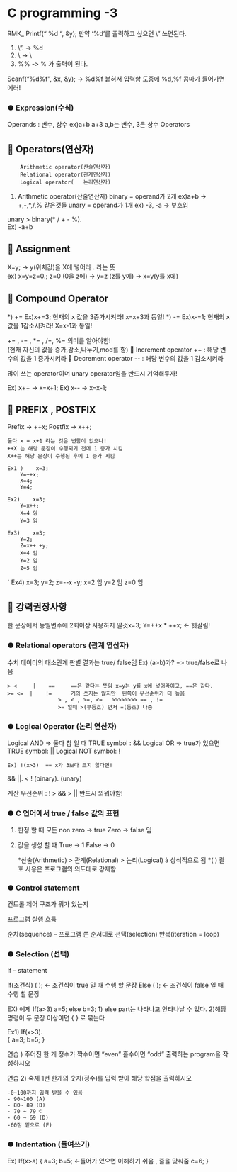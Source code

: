 # C programming -3

RMK_
	Printf(“ %d “, &y);  만약 ‘%d’를  출력하고 싶으면 \” 쓰면된다.
1) 	\”. -> %d
2) 	\\ -> \
3) 	%% -> % 	가 출력이 된다.

Scanf(“%d%f”, &x, &y);  -> %d%f 붙혀서 입력함 도중에 %d,%f 콤마가 들어가면 에러!

### ● 	Expression(수식)
Operands : 변수, 상수		ex)a+b  a+3  a,b는 변수, 3은 상수
Operators

##  	Operators(연산자)
		Arithmetic operator(산술연산자)
		Relational operator(관계연산자)
		Logical operator(	논리연산자)
	
1) 	Arithmetic operator(산술연산자)
binary = operand가 2개		ex)a+b    -> +,-,*,/,% 	같은것들
unary = operand가 1개 		ex) -3, -a  -> 부호임

unary > binary(* / + - %). 		
	Ex) -a+b

##  	Assignment
X=y;   -> y(위치값)을 X에 넣어라 .  라는 뜻		
ex) x=y=z=0.;
		z=0 (0을 z에) -> y=z (z를 y에) -> x=y(y를 x에)

##  	Compound Operator
*) += 
	Ex)x+=3; 		현재의 x 값을 3증가시켜라!   x=x+3과 동일!
*) -=
     Ex)x-=1; 		현재의 x 값을 1감소시켜라!   X=x-1과 동일!

+= , -= , *= , /=, %=  의미를 알아야함! \
(현재 자신의 값을 증가,감소,나누기,mod를 함) 
 	Increment operator 		++ : 해당 변수의 값을 1 증가시켜라 
 	Decrement operator 		 -- : 해당 변수의 값을 1 감소시켜라 

많이 쓰는 operator이며 unary operator임을 반드시 기억해두자!

Ex) x++   -> x=x+1;
Ex) x--    -> x=x-1;

##  	PREFIX , POSTFIX
Prefix -> ++x;
Postfix -> x++;
	
	둘다 x = x+1 라는 것은 변함이 없으나!
 	++X 는 해당 문장이 수행되기 전에 1 증가 시킴
	X++는 해당 문장이 수행된 후에 1 증가 시킴
	
	Ex1 )	 x=3;
		Y=++x;
		X=4;
		Y=4;

	Ex2)	x=3;
		Y=x++;
		X=4 임
		Y=3 임

	Ex3)	x=3;
		Y=2;
		Z=x++ +y;
		X=4 임
		Y=2 임
		Z=5 임

`	Ex4)	x=3;
		y=2;
		z=--x -y;
		x=2 임
		y=2 임
		z=0 임
##  	강력권장사항
한 문장에서 동일변수에 2회이상 사용하지 말것x=3;
Y=++x * ++x;		<- 헷갈림! 

### ● 	Relational operators (관계 연산자)
수치 데이터의 대소관계 판별
결과는 true/ false임 
Ex) (a>b)가?  => true/false로 나옴

	> <     |    ==		==은 같다는 뜻임 x=y는 y를 x에 넣어라이고, ==은 같다.
	>= <=  |    != 		거의 쓰지는 않지만  왼쪽이 우선순위가 더 높음 
					> , < , >=, <=   >>>>>>>> == , !=
					>= 일때 >(부등호) 먼저 =(등호) 나중 
	
### ● 	Logical Operator (논리 연산자) 
Logical AND => 둘다 참 일 때 TRUE	symbol : && 
Logical OR  => true가 있으면  TRUE 	symbol: || 
Logical NOT 				symbol: !

	Ex) !(x>3)  == x가 3보다 크지 않다면!


&&  ||.   <   !
(binary). 	      (unary)

계산 우선순위 :  ! > && > ||    반드시 외워야함! 

### ● 	C 언어에서 true / false 값의 표현

1) 	판정 할 때
모든 non zero -> true
Zero -> false 임
2) 	값을 생성 할 때
True -> 1
False -> 0

	*산술(Arithmetic) > 관계(Relational) > 논리(Logical) à 상식적으로 됨
*( ) 괄호 사용은 프로그램의 의도대로 강제함
### ● 	Control statement
컨트롤 제어 구조가 뭐가 있는지

프로그램 실행 흐름

순차(sequence) – 프로그램 쓴 순서대로
선택(selection)
반복(iteration = loop) 

### ● 	Selection (선택)

If – statement

If(조건식) 
(      );			<- 조건식이 true 일 때 수행 할 문장
Else
(      );			<- 조건식이 false 일 때 수행 할 문장

EX) 예제
	If(a>3)
	a=5;
	else 
	b=3;  			1) else part는 나타나고 안타나날 수 있다.
				2)해당 명령이 두 문장 이상이면 { } 로 묶는다

Ex1)	If(x>3).    
	{
	 a=3;
	 b=5;
	}
	

연습 ) 주어진 한 개 정수가 짝수이면 “even” 홀수이면 “odd” 출력하는 program을 작성하시오



연습 2) 숙제 1번 
	한개의 숫자(정수)를 입력 받아 해당 학점을 출력하시오
	
	-0~100까지 입력 받을 수 있음
	- 90~100 (A)
	- 80~ 89 (B)
	- 70 ~ 79 ©
	- 60 ~ 69 (D)
	-60점 밑으로 (F)
### ● 	Indentation (들여쓰기)
Ex)
	If(x>a) 
{
a=3; 
b=5;				<-들어가 있으면 이해하기 쉬움 , 줄을 맞춰줌
c=6;
	}
		


		
